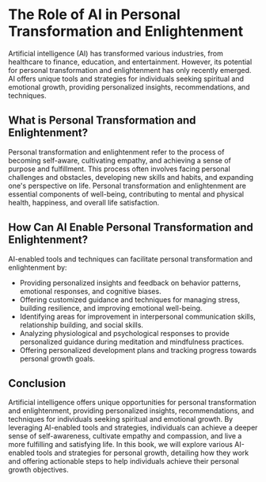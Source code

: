 The Role of AI in Personal Transformation and Enlightenment
====================================================================================

Artificial intelligence (AI) has transformed various industries, from healthcare to finance, education, and entertainment. However, its potential for personal transformation and enlightenment has only recently emerged. AI offers unique tools and strategies for individuals seeking spiritual and emotional growth, providing personalized insights, recommendations, and techniques.

What is Personal Transformation and Enlightenment?
--------------------------------------------------

Personal transformation and enlightenment refer to the process of becoming self-aware, cultivating empathy, and achieving a sense of purpose and fulfillment. This process often involves facing personal challenges and obstacles, developing new skills and habits, and expanding one's perspective on life. Personal transformation and enlightenment are essential components of well-being, contributing to mental and physical health, happiness, and overall life satisfaction.

How Can AI Enable Personal Transformation and Enlightenment?
------------------------------------------------------------

AI-enabled tools and techniques can facilitate personal transformation and enlightenment by:

* Providing personalized insights and feedback on behavior patterns, emotional responses, and cognitive biases.
* Offering customized guidance and techniques for managing stress, building resilience, and improving emotional well-being.
* Identifying areas for improvement in interpersonal communication skills, relationship building, and social skills.
* Analyzing physiological and psychological responses to provide personalized guidance during meditation and mindfulness practices.
* Offering personalized development plans and tracking progress towards personal growth goals.

Conclusion
----------

Artificial intelligence offers unique opportunities for personal transformation and enlightenment, providing personalized insights, recommendations, and techniques for individuals seeking spiritual and emotional growth. By leveraging AI-enabled tools and strategies, individuals can achieve a deeper sense of self-awareness, cultivate empathy and compassion, and live a more fulfilling and satisfying life. In this book, we will explore various AI-enabled tools and strategies for personal growth, detailing how they work and offering actionable steps to help individuals achieve their personal growth objectives.
